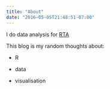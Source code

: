 ```yaml
---
title: "About"
date: "2016-05-05T21:48:51-07:00"
---
```


I do data analysis for [RTA](https://cms.rta.vn/)

This blog is my random thoughts about:

- R

- data

- visualisation
